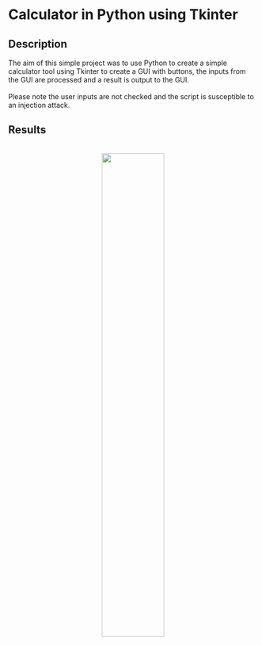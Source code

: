 <h1>Calculator in Python using Tkinter</h1>


<h2>Description</h2>
The aim of this simple project was to use Python to create a simple calculator tool using Tkinter to create a GUI with buttons, the inputs from the GUI are processed and a result is output to the GUI. 
<br> 
<br> Please note the user inputs are not checked and the script is susceptible to an injection attack. 


<h2>Results</h2>

<p align="center">
<br/>
<img src="https://imgur.com/KUrkATb.gif" height="50%" width="50%"/>
<br />

</p>

<!--
 ```diff
- text in red
+ text in green
! text in orange
# text in gray
@@ text in purple (and bold)@@
```
--!>
